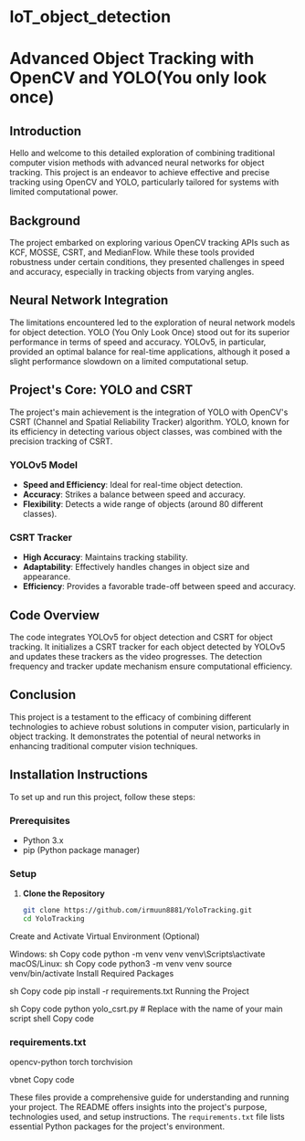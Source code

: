 # IoT_object_detection
# Advanced Object Tracking with OpenCV and YOLO(You only look once) 

## Introduction
Hello and welcome to this detailed exploration of combining traditional computer vision methods with advanced neural networks for object tracking. This project is an endeavor to achieve effective and precise tracking using OpenCV and YOLO, particularly tailored for systems with limited computational power.

## Background
The project embarked on exploring various OpenCV tracking APIs such as KCF, MOSSE, CSRT, and MedianFlow. While these tools provided robustness under certain conditions, they presented challenges in speed and accuracy, especially in tracking objects from varying angles.

## Neural Network Integration
The limitations encountered led to the exploration of neural network models for object detection. YOLO (You Only Look Once) stood out for its superior performance in terms of speed and accuracy. YOLOv5, in particular, provided an optimal balance for real-time applications, although it posed a slight performance slowdown on a limited computational setup.

## Project's Core: YOLO and CSRT
The project's main achievement is the integration of YOLO with OpenCV's CSRT (Channel and Spatial Reliability Tracker) algorithm. YOLO, known for its efficiency in detecting various object classes, was combined with the precision tracking of CSRT.

### YOLOv5 Model
- **Speed and Efficiency**: Ideal for real-time object detection.
- **Accuracy**: Strikes a balance between speed and accuracy.
- **Flexibility**: Detects a wide range of objects (around 80 different classes).

### CSRT Tracker
- **High Accuracy**: Maintains tracking stability.
- **Adaptability**: Effectively handles changes in object size and appearance.
- **Efficiency**: Provides a favorable trade-off between speed and accuracy.

## Code Overview
The code integrates YOLOv5 for object detection and CSRT for object tracking. It initializes a CSRT tracker for each object detected by YOLOv5 and updates these trackers as the video progresses. The detection frequency and tracker update mechanism ensure computational efficiency.

## Conclusion
This project is a testament to the efficacy of combining different technologies to achieve robust solutions in computer vision, particularly in object tracking. It demonstrates the potential of neural networks in enhancing traditional computer vision techniques.

## Installation Instructions
To set up and run this project, follow these steps:

### Prerequisites
- Python 3.x
- pip (Python package manager)

### Setup
1. **Clone the Repository**
   ```sh
   git clone https://github.com/irmuun8881/YoloTracking.git
   cd YoloTracking
Create and Activate Virtual Environment (Optional)

Windows:
sh
Copy code
python -m venv venv
venv\Scripts\activate
macOS/Linux:
sh
Copy code
python3 -m venv venv
source venv/bin/activate
Install Required Packages

sh
Copy code
pip install -r requirements.txt
Running the Project

sh
Copy code
python yolo_csrt.py  # Replace with the name of your main script
shell
Copy code

### requirements.txt
opencv-python
torch
torchvision

vbnet
Copy code

These files provide a comprehensive guide for understanding and running your project. The README offers insights into the project's purpose, technologies used, and setup instructions. The `requirements.txt` file lists essential Python packages for the project's environment.
